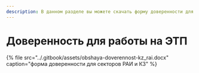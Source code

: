 ```yaml
---
description: В данном разделе вы можете скачать форму доверенности для работы в секторе КЗ
---
```


# Доверенность для работы на ЭТП

{% file src="../.gitbook/assets/obshaya-doverennost-kz\_rai.docx" caption="форма доверенности для секторов РАИ и КЗ" %}

